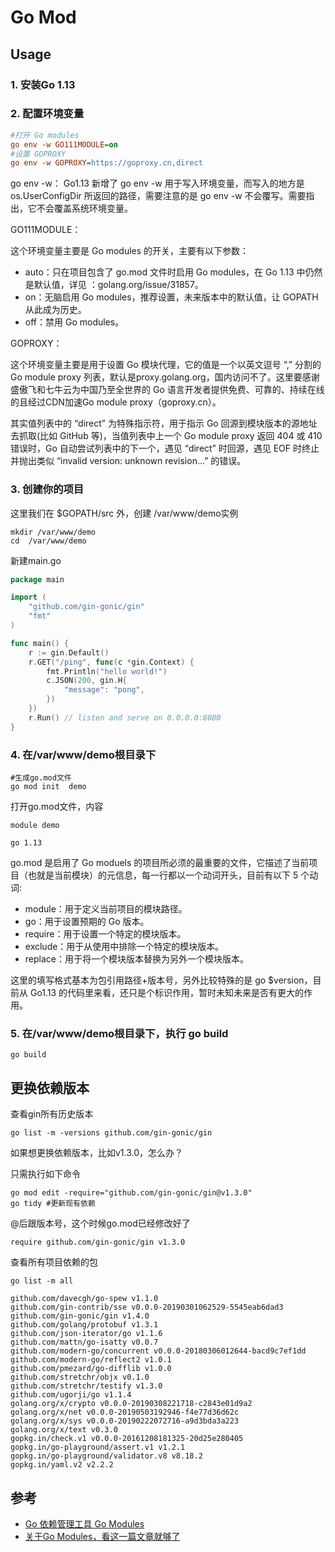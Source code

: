 # Go Mod

## Usage

### 1. 安装Go 1.13

### 2. 配置环境变量

```ini
#打开 Go modules
go env -w GO111MODULE=on
#设置 GOPROXY
go env -w GOPROXY=https://goproxy.cn,direct
```

go env -w： Go1.13 新增了 go env -w 用于写入环境变量，而写入的地方是 os.UserConfigDir 所返回的路径，需要注意的是 go env -w 不会覆写。需要指出，它不会覆盖系统环境变量。

GO111MODULE：

这个环境变量主要是 Go modules 的开关，主要有以下参数：

- auto：只在项目包含了 go.mod 文件时启用 Go modules，在 Go 1.13 中仍然是默认值，详见 ：golang.org/issue/31857。
- on：无脑启用 Go modules，推荐设置，未来版本中的默认值，让 GOPATH 从此成为历史。
- off：禁用 Go modules。

GOPROXY：

这个环境变量主要是用于设置 Go 模块代理，它的值是一个以英文逗号 “,” 分割的 Go module proxy 列表，默认是proxy.golang.org，国内访问不了。这里要感谢盛傲飞和七牛云为中国乃至全世界的 Go 语言开发者提供免费、可靠的、持续在线的且经过CDN加速Go module proxy（goproxy.cn）。

其实值列表中的 “direct” 为特殊指示符，用于指示 Go 回源到模块版本的源地址去抓取(比如 GitHub 等)，当值列表中上一个 Go module proxy 返回 404 或 410 错误时，Go 自动尝试列表中的下一个，遇见 “direct” 时回源，遇见 EOF 时终止并抛出类似 “invalid version: unknown revision...” 的错误。

### 3. 创建你的项目

这里我们在 $GOPATH/src 外，创建 /var/www/demo实例

```shell
mkdir /var/www/demo
cd  /var/www/demo
```

新建main.go

```go
package main

import (
    "github.com/gin-gonic/gin"
    "fmt"
)

func main() {
    r := gin.Default()
    r.GET("/ping", func(c *gin.Context) {
        fmt.Println("hello world!")
        c.JSON(200, gin.H{
            "message": "pong",
        })
    })
    r.Run() // listen and serve on 0.0.0.0:8080
}
```

### 4. 在/var/www/demo根目录下

```shell
#生成go.mod文件
go mod init  demo
```

打开go.mod文件，内容

```shell
module demo

go 1.13
```

go.mod 是启用了 Go moduels 的项目所必须的最重要的文件，它描述了当前项目（也就是当前模块）的元信息，每一行都以一个动词开头，目前有以下 5 个动词:

- module：用于定义当前项目的模块路径。
- go：用于设置预期的 Go 版本。
- require：用于设置一个特定的模块版本。
- exclude：用于从使用中排除一个特定的模块版本。
- replace：用于将一个模块版本替换为另外一个模块版本。

这里的填写格式基本为包引用路径+版本号，另外比较特殊的是 go $version，目前从 Go1.13 的代码里来看，还只是个标识作用，暂时未知未来是否有更大的作用。

### 5. 在/var/www/demo根目录下，执行 go build

```shell
go build
```

## 更换依赖版本

查看gin所有历史版本

```shell
go list -m -versions github.com/gin-gonic/gin
```

如果想更换依赖版本，比如v1.3.0，怎么办？

只需执行如下命令

```shell
go mod edit -require="github.com/gin-gonic/gin@v1.3.0"
go tidy #更新现有依赖
```

@后跟版本号，这个时候go.mod已经修改好了

```shell
require github.com/gin-gonic/gin v1.3.0
```

查看所有项目依赖的包

```shll
go list -m all
```

```shell
github.com/davecgh/go-spew v1.1.0
github.com/gin-contrib/sse v0.0.0-20190301062529-5545eab6dad3
github.com/gin-gonic/gin v1.4.0
github.com/golang/protobuf v1.3.1
github.com/json-iterator/go v1.1.6
github.com/mattn/go-isatty v0.0.7
github.com/modern-go/concurrent v0.0.0-20180306012644-bacd9c7ef1dd
github.com/modern-go/reflect2 v1.0.1
github.com/pmezard/go-difflib v1.0.0
github.com/stretchr/objx v0.1.0
github.com/stretchr/testify v1.3.0
github.com/ugorji/go v1.1.4
golang.org/x/crypto v0.0.0-20190308221718-c2843e01d9a2
golang.org/x/net v0.0.0-20190503192946-f4e77d36d62c
golang.org/x/sys v0.0.0-20190222072716-a9d3bda3a223
golang.org/x/text v0.3.0
gopkg.in/check.v1 v0.0.0-20161208181325-20d25e280405
gopkg.in/go-playground/assert.v1 v1.2.1
gopkg.in/go-playground/validator.v8 v8.18.2
gopkg.in/yaml.v2 v2.2.2
```

## 参考
- [Go 依赖管理工具 Go Modules](https://segmentfault.com/a/1190000020543746)
- [关于Go Modules，看这一篇文章就够了](https://zhuanlan.zhihu.com/p/87972284)

